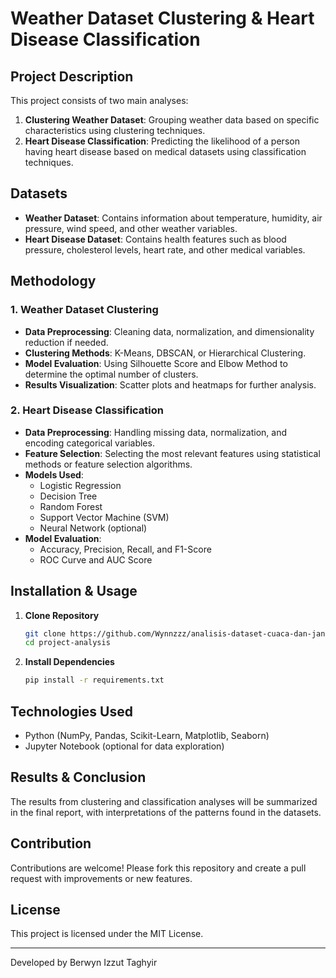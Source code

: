 # Weather Dataset Clustering & Heart Disease Classification

## Project Description
This project consists of two main analyses:
1. **Clustering Weather Dataset**: Grouping weather data based on specific characteristics using clustering techniques.
2. **Heart Disease Classification**: Predicting the likelihood of a person having heart disease based on medical datasets using classification techniques.

## Datasets
- **Weather Dataset**: Contains information about temperature, humidity, air pressure, wind speed, and other weather variables.
- **Heart Disease Dataset**: Contains health features such as blood pressure, cholesterol levels, heart rate, and other medical variables.

## Methodology
### 1. Weather Dataset Clustering
- **Data Preprocessing**: Cleaning data, normalization, and dimensionality reduction if needed.
- **Clustering Methods**: K-Means, DBSCAN, or Hierarchical Clustering.
- **Model Evaluation**: Using Silhouette Score and Elbow Method to determine the optimal number of clusters.
- **Results Visualization**: Scatter plots and heatmaps for further analysis.

### 2. Heart Disease Classification
- **Data Preprocessing**: Handling missing data, normalization, and encoding categorical variables.
- **Feature Selection**: Selecting the most relevant features using statistical methods or feature selection algorithms.
- **Models Used**:
  - Logistic Regression
  - Decision Tree
  - Random Forest
  - Support Vector Machine (SVM)
  - Neural Network (optional)
- **Model Evaluation**:
  - Accuracy, Precision, Recall, and F1-Score
  - ROC Curve and AUC Score
  
## Installation & Usage
1. **Clone Repository**
   ```bash
   git clone https://github.com/Wynnzzz/analisis-dataset-cuaca-dan-jantung
   cd project-analysis
   ```
2. **Install Dependencies**
   ```bash
   pip install -r requirements.txt
   ```

## Technologies Used
- Python (NumPy, Pandas, Scikit-Learn, Matplotlib, Seaborn)
- Jupyter Notebook (optional for data exploration)

## Results & Conclusion
The results from clustering and classification analyses will be summarized in the final report, with interpretations of the patterns found in the datasets.

## Contribution
Contributions are welcome! Please fork this repository and create a pull request with improvements or new features.

## License
This project is licensed under the MIT License.

---
Developed by Berwyn Izzut Taghyir


